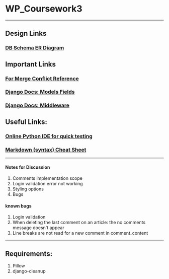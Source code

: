 # WP_Coursework3

---
## Design Links
### [DB Schema ER Diagram](https://app.diagrams.net/#G1bOJjas5DwYNGpUWEC8jXjltAUl_HOhFL)

## Important Links
### [For Merge Conflict Reference](https://www.youtube.com/watch?v=CKAdoAR0ykc&ab_channel=AppleJuiceTeaching)
### [Django Docs: Models Fields](https://docs.djangoproject.com/en/3.1/ref/models/fields/)
### [Django Docs: Middleware](https://docs.djangoproject.com/en/3.1/topics/http/middleware/)

## Useful Links:
### [Online Python IDE for quick testing](https://repl.it/languages/python3)
### [Markdown (syntax) Cheat Sheet](https://www.markdownguide.org/cheat-sheet/)

---
#### Notes for Discussion
1. Comments implementation scope
2. Login validation error not working
3. Styling options
4. Bugs

#### known bugs
1. Login validation
2. When deleting the last comment on an article: the no comments message doesn't appear
3. Line breaks are not read for a new comment in comment_content
---
## Requirements:
1. Pillow
2. django-cleanup
